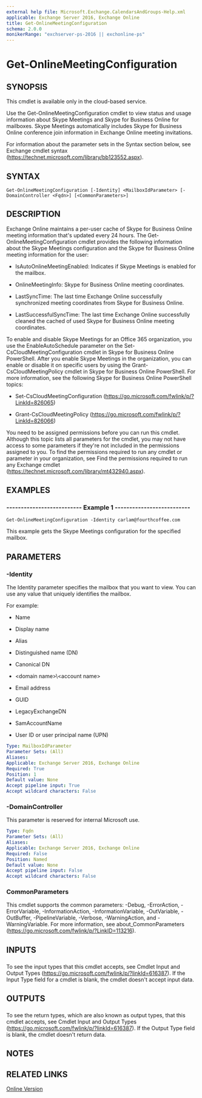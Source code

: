 ```yaml
---
external help file: Microsoft.Exchange.CalendarsAndGroups-Help.xml
applicable: Exchange Server 2016, Exchange Online
title: Get-OnlineMeetingConfiguration
schema: 2.0.0
monikerRange: "exchserver-ps-2016 || exchonline-ps"
---
```


# Get-OnlineMeetingConfiguration

## SYNOPSIS
This cmdlet is available only in the cloud-based service.

Use the Get-OnlineMeetingConfiguration cmdlet to view status and usage information about Skype Meetings and Skype for Business Online for mailboxes. Skype Meetings automatically includes Skype for Business Online conference join information in Exchange Online meeting invitations.

For information about the parameter sets in the Syntax section below, see Exchange cmdlet syntax (https://technet.microsoft.com/library/bb123552.aspx).

## SYNTAX

```
Get-OnlineMeetingConfiguration [-Identity] <MailboxIdParameter> [-DomainController <Fqdn>] [<CommonParameters>]
```

## DESCRIPTION
Exchange Online maintains a per-user cache of Skype for Business Online meeting information that's updated every 24 hours. The Get-OnlineMeetingConfiguration cmdlet provides the following information about the Skype Meetings configuration and the Skype for Business Online meeting information for the user:

- IsAutoOnlineMeetingEnabled: Indicates if Skype Meetings is enabled for the mailbox.

- OnlineMeetingInfo: Skype for Business Online meeting coordinates.

- LastSyncTime: The last time Exchange Online successfully synchronized meeting coordinates from Skype for Business Online.

- LastSuccessfulSyncTime: The last time Exchange Online successfully cleaned the cached of used Skype for Business Online meeting coordinates.

To enable and disable Skype Meetings for an Office 365 organization, you use the EnableAutoSchedule parameter on the Set-CsCloudMeetingConfiguration cmdlet in Skype for Business Online PowerShell. After you enable Skype Meetings in the organization, you can enable or disable it on specific users by using the Grant-CsCloudMeetingPolicy cmdlet in Skype for Business Online PowerShell. For more information, see the following Skype for Business Online PowerShell topics:

- Set-CsCloudMeetingConfiguration (https://go.microsoft.com/fwlink/p/?LinkId=826065)

- Grant-CsCloudMeetingPolicy (https://go.microsoft.com/fwlink/p/?LinkId=826066)

You need to be assigned permissions before you can run this cmdlet. Although this topic lists all parameters for the cmdlet, you may not have access to some parameters if they're not included in the permissions assigned to you. To find the permissions required to run any cmdlet or parameter in your organization, see Find the permissions required to run any Exchange cmdlet (https://technet.microsoft.com/library/mt432940.aspx).

## EXAMPLES

### -------------------------- Example 1 --------------------------
```
Get-OnlineMeetingConfiguration -Identity carlam@fourthcoffee.com
```

This example gets the Skype Meetings configuration for the specified mailbox.

## PARAMETERS

### -Identity
The Identity parameter specifies the mailbox that you want to view. You can use any value that uniquely identifies the mailbox.

For example:

- Name

- Display name

- Alias

- Distinguished name (DN)

- Canonical DN

- \<domain name\>\\\<account name\>

- Email address

- GUID

- LegacyExchangeDN

- SamAccountName

- User ID or user principal name (UPN)

```yaml
Type: MailboxIdParameter
Parameter Sets: (All)
Aliases:
Applicable: Exchange Server 2016, Exchange Online
Required: True
Position: 1
Default value: None
Accept pipeline input: True
Accept wildcard characters: False
```

### -DomainController
This parameter is reserved for internal Microsoft use.

```yaml
Type: Fqdn
Parameter Sets: (All)
Aliases:
Applicable: Exchange Server 2016, Exchange Online
Required: False
Position: Named
Default value: None
Accept pipeline input: False
Accept wildcard characters: False
```

### CommonParameters
This cmdlet supports the common parameters: -Debug, -ErrorAction, -ErrorVariable, -InformationAction, -InformationVariable, -OutVariable, -OutBuffer, -PipelineVariable, -Verbose, -WarningAction, and -WarningVariable. For more information, see about_CommonParameters (https://go.microsoft.com/fwlink/p/?LinkID=113216).

## INPUTS

###  
To see the input types that this cmdlet accepts, see Cmdlet Input and Output Types (https://go.microsoft.com/fwlink/p/?linkId=616387). If the Input Type field for a cmdlet is blank, the cmdlet doesn't accept input data.

## OUTPUTS

###  
To see the return types, which are also known as output types, that this cmdlet accepts, see Cmdlet Input and Output Types (https://go.microsoft.com/fwlink/p/?linkId=616387). If the Output Type field is blank, the cmdlet doesn't return data.

## NOTES

## RELATED LINKS

[Online Version](https://technet.microsoft.com/library/76c698d3-7b0c-444e-bfdd-da4ecd906300.aspx)
